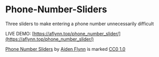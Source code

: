 # Phone-Number-Sliders
Three sliders to make entering a phone number unnecessarily difficult

LIVE DEMO: [https://aflynn.top/phone_number_slider/](https://aflynn.top/phone_number_slider/)

<a href="https://creativecommons.org">Phone Number Sliders</a> by <a href="https://creativecommons.org">Aiden Flynn</a> is marked <a href="https://creativecommons.org/publicdomain/zero/1.0/">CC0 1.0</a><img src="https://mirrors.creativecommons.org/presskit/icons/cc.svg" alt="" style="max-width: 1em;max-height:1em;margin-left: .2em;"><img src="https://mirrors.creativecommons.org/presskit/icons/zero.svg" alt="" style="max-width: 1em;max-height:1em;margin-left: .2em;">

